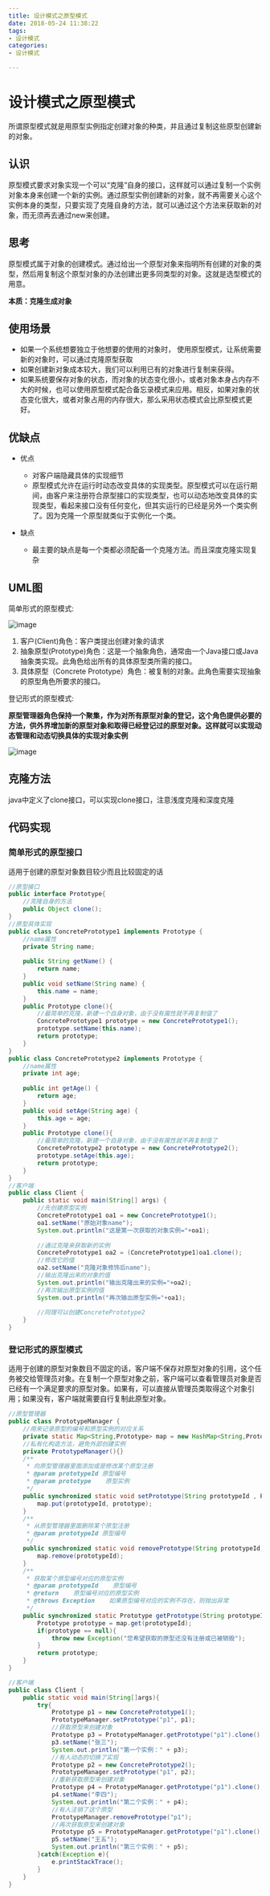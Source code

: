 ```yaml
---
title: 设计模式之原型模式
date: 2018-05-24 11:38:22
tags:
- 设计模式
categories:
- 设计模式

---
```


#  设计模式之原型模式

所谓原型模式就是用原型实例指定创建对象的种类，并且通过复制这些原型创建新的对象。

<!--more-->

## 认识

原型模式要求对象实现一个可以“克隆”自身的接口，这样就可以通过复制一个实例对象本身来创建一个新的实例。通过原型实例创建新的对象，就不再需要关心这个实例本身的类型，只要实现了克隆自身的方法，就可以通过这个方法来获取新的对象，而无须再去通过new来创建。

## 思考

原型模式属于对象的创建模式。通过给出一个原型对象来指明所有创建的对象的类型，然后用复制这个原型对象的办法创建出更多同类型的对象。这就是选型模式的用意。

**本质：克隆生成对象**

## 使用场景

- 如果一个系统想要独立于他想要的使用的对象时，	使用原型模式，让系统需要新的对象时，可以通过克隆原型获取
- 如果创建新对象成本较大，我们可以利用已有的对象进行复制来获得。
- 如果系统要保存对象的状态，而对象的状态变化很小，或者对象本身占内存不大的时候，也可以使用原型模式配合备忘录模式来应用。相反，如果对象的状态变化很大，或者对象占用的内存很大，那么采用状态模式会比原型模式更好。 

## 优缺点

- 优点
  - 对客户端隐藏具体的实现细节
  - 原型模式允许在运行时动态改变具体的实现类型。原型模式可以在运行期间，由客户来注册符合原型接口的实现类型，也可以动态地改变具体的实现类型，看起来接口没有任何变化，但其实运行的已经是另外一个类实例了。因为克隆一个原型就类似于实例化一个类。

- 缺点
  - 最主要的缺点是每一个类都必须配备一个克隆方法。而且深度克隆实现复杂

## UML图

简单形式的原型模式:

![image](https://image-1257941127.cos.ap-beijing.myqcloud.com/deMode31.png)

1. 客户(Client)角色：客户类提出创建对象的请求
2. 抽象原型(Prototype)角色：这是一个抽象角色，通常由一个Java接口或Java抽象类实现。此角色给出所有的具体原型类所需的接口。
3. 具体原型（Concrete Prototype）角色：被复制的对象。此角色需要实现抽象的原型角色所要求的接口。

登记形式的原型模式:

**原型管理器角色保持一个聚集，作为对所有原型对象的登记，这个角色提供必要的方法，供外界增加新的原型对象和取得已经登记过的原型对象。这样就可以实现动态管理和动态切换具体的实现对象实例**

![image](https://image-1257941127.cos.ap-beijing.myqcloud.com/deMode32.png)

## 克隆方法

java中定义了clone接口，可以实现clone接口，注意浅度克隆和深度克隆

## 代码实现

### 简单形式的原型接口

适用于创建的原型对象数目较少而且比较固定的话

```java
//原型接口
public interface Prototype{
    //克隆自身的方法
    public Object clone();
}
//原型具体实现
public class ConcretePrototype1 implements Prototype {
  	//name属性
  	private String name;
	
	public String getName() {
		return name;
	}
	public void setName(String name) {
		this.name = name;
	}
    public Prototype clone(){
        //最简单的克隆，新建一个自身对象，由于没有属性就不再复制值了
        ConcretePrototype1 prototype = new ConcretePrototype1();
        prototype.setName(this.name);
        return prototype;
    }
}
public class ConcretePrototype2 implements Prototype {
  	//name属性
  	private int age;
	
	public int getAge() {
		return age;
	}
	public void setAge(String age) {
		this.age = age;
	}
    public Prototype clone(){
        //最简单的克隆，新建一个自身对象，由于没有属性就不再复制值了
        ConcretePrototype2 prototype = new ConcretePrototype2();
        prototype.setAge(this.age);
	    return prototype;
    }
}
//客户端
public class Client {
	public static void main(String[] args) {
		//先创建原型实例
		ConcretePrototype1 oa1 = new ConcretePrototype1();
		oa1.setName("原始对象name");
	    System.out.println("这是第一次获取的对象实例="+oa1);
	    
		//通过克隆来获取新的实例
	    ConcretePrototype1 oa2 = (ConcretePrototype1)oa1.clone();
		//修改它的值
		oa2.setName("克隆对象修饰后name");
		//输出克隆出来的对象的值
		System.out.println("输出克隆出来的实例="+oa2);
		//再次输出原型实例的值
		System.out.println("再次输出原型实例="+oa1);	
		
		//同理可以创建ConcretePrototype2
	}
}
```

###  登记形式的原型模式

适用于创建的原型对象数目不固定的话，客户端不保存对原型对象的引用，这个任务被交给管理员对象。在复制一个原型对象之前，客户端可以查看管理员对象是否已经有一个满足要求的原型对象。如果有，可以直接从管理员类取得这个对象引用；如果没有，客户端就需要自行复制此原型对象。

```Java
//原型管理器
public class PrototypeManager {
    //用来记录原型的编号和原型实例的对应关系
    private static Map<String,Prototype> map = new HashMap<String,Prototype>();
    //私有化构造方法，避免外部创建实例
    private PrototypeManager(){}
    /**
     * 向原型管理器里面添加或是修改某个原型注册
     * @param prototypeId 原型编号
     * @param prototype    原型实例
     */
    public synchronized static void setPrototype(String prototypeId , Prototype prototype){
        map.put(prototypeId, prototype);
    }
    /**
     * 从原型管理器里面删除某个原型注册
     * @param prototypeId 原型编号
     */
    public synchronized static void removePrototype(String prototypeId){
        map.remove(prototypeId);
    }
    /**
     * 获取某个原型编号对应的原型实例
     * @param prototypeId    原型编号
     * @return    原型编号对应的原型实例
     * @throws Exception    如果原型编号对应的实例不存在，则抛出异常
     */
    public synchronized static Prototype getPrototype(String prototypeId) throws Exception{
        Prototype prototype = map.get(prototypeId);
        if(prototype == null){
            throw new Exception("您希望获取的原型还没有注册或已被销毁");
        }
        return prototype;
    }
}

//客户端
public class Client {
    public static void main(String[]args){
        try{
            Prototype p1 = new ConcretePrototype1();
            PrototypeManager.setPrototype("p1", p1);
            //获取原型来创建对象
            Prototype p3 = PrototypeManager.getPrototype("p1").clone();
            p3.setName("张三");
            System.out.println("第一个实例：" + p3);
            //有人动态的切换了实现
            Prototype p2 = new ConcretePrototype2();
            PrototypeManager.setPrototype("p1", p2);
            //重新获取原型来创建对象
            Prototype p4 = PrototypeManager.getPrototype("p1").clone();
            p4.setName("李四");
            System.out.println("第二个实例：" + p4);
            //有人注销了这个原型
            PrototypeManager.removePrototype("p1");
            //再次获取原型来创建对象
            Prototype p5 = PrototypeManager.getPrototype("p1").clone();
            p5.setName("王五");
            System.out.println("第三个实例：" + p5);
        }catch(Exception e){
            e.printStackTrace();
        }
    }
}
```

